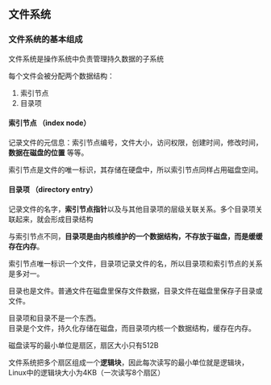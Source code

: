 ## 文件系统

### 文件系统的基本组成

文件系统是操作系统中负责管理持久数据的子系统

每个文件会被分配两个数据结构：
1. 索引节点
2. 目录项

#### 索引节点 （index node）

记录文件的元信息：索引节点编号，文件大小，访问权限，创建时间，修改时间，**数据在磁盘的位置** 等等。 

索引节点是文件的唯一标识，其存储在硬盘中，所以索引节点同样占用磁盘空间。

#### 目录项 （directory entry）

记录文件的名字，**索引节点指针**以及与其他目录项的层级关联关系。多个目录项关联起来，就会形成目录结构

与索引节点不同，**目录项是由内核维护的一个数据结构，不存放于磁盘，而是缓缓存在内存**。

索引节点唯一标识一个文件，目录项记录文件的名，所以目录项和索引节点的关系是多对一。

目录也是文件。普通文件在磁盘里保存文件数据，目录文件在磁盘里保存子目录或文件。

目录项和目录不是一个东西。  
目录是个文件，持久化存储在磁盘，而目录项内核一个数据结构，缓存在内存。

磁盘读写的最小单位是扇区，扇区大小只有512B

文件系统把多个扇区组成一个**逻辑块**，因此每次读写的最小单位就是逻辑块，Linux中的逻辑块大小为4KB（一次读写8个扇区）

